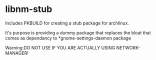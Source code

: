 # libnm-stub
Includes PKBUILD for creating a stub package for archlinux.

It's purpose is providing a dummy package that replaces the bloat that comes as dependancy to *gnome-settings-daemon package

Warning:DO NOT USE IF YOU ARE ACTUALLY USING NETWORK-MANAGER!
